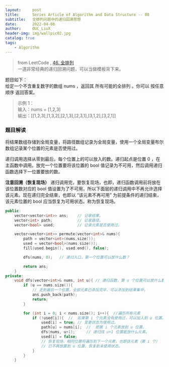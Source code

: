```yaml
---
layout:     post
title:      Series Article of Algorithm and Data Structure -- 08 
subtitle:   全排列问题中的递归回溯思想    
date:       2022-04-08
author:     OUC_LiuX
header-img: img/wallpic02.jpg
catalog: true
tags:
    - Algorithm      
--- 
```


> from LeetCode , [46. 全排列](https://leetcode-cn.com/problems/permutations/submissions/)          
> 一道非常经典的递归回溯问题，可以当做模板背下来。                

题目如下：      
给定一个不含重复数字的数组 nums ，返回其 所有可能的全排列 。你可以 按任意顺序 返回答案。         

> 示例 1：         
> 输入：nums = [1,2,3]            
> 输出：[[1,2,3],[1,3,2],[2,1,3],[2,3,1],[3,1,2],[3,2,1]]         
          
### 题目解读               

将结果数组存储到全局变量，将路径数组记录为全局变量，使用一个全局变量布尔数组记录某个位置的元素是否使用过。             

递归调用选择从零到最后，每个位置上的可以放入的数。递归起点是位置 0 ，在主函数中调用。放完一个位置要将该位置的 bool 值记录为不可用，然后调用递归函数选择下一位置要放的数。          

**注意回溯（恢复现场）**
递归调用完，要恢复现场，也即，递归函数调用前将放在该位置数对应的 bool 值设置为了不可用，所以下面层的递归调用中不再允许选择该元素。现在递归完全结束，也即以 “该元素不再可用” 为前提条件的递归结束，该元素位置的 bool 应当恢复为可用状态。称为恢复现场。           

```c++
public:
    vector<vector<int>> ans;    // 记录结果。                 
    vector<int> path;           // 记录路径。                
    vector<bool> used;          // 记录元素是否使用过。          

    vector<vector<int>> permute(vector<int>& nums){
        path = vector<int>(nums.size());
        used = vector<bool>(nums.size());
        fill(used.begin(), used.end(), false);

        dfs(nums, 0);   // 递归入口，第一个位置可以放什么数？                

        return ans;
    }
private:
    void dfs(vector<int>& nums, int u){ // 递归函数，第 u 个位置可以放什么数？       
        if (u == nums.size()){  
            // 走到最后一个位置，全部元素已添加完毕，可以添加到结果集中。              
            ans.push_back(path);
            return;
        }

        for (int i = 0; i < nums.size(); i++){  //遍历所有元素              
            if (!used[i]){  //  如果第 i 个元素没有使用过，可以加入到 u 位置。         
                used[i] = true; // 变更状态为使用过。               
                path[u] = nums[i];  //  把第 i 个元素放到 u 位置。           
                dfs(nums, u+1);     // 递归找 u+1 位置能放什么元素。         
                used[i] = false;    
                // 恢复现场，相同位置将遍历到下一个元素，也即该元素（第 i 个）          
                // 已不再放置到 u 位置，恢复到未使用状态。            
            }
        }
    }
```
